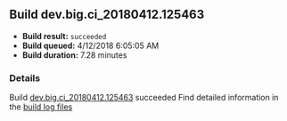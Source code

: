 ## Build dev.big.ci_20180412.125463
- **Build result:** `succeeded`
- **Build queued:** 4/12/2018 6:05:05 AM
- **Build duration:** 7.28 minutes
### Details
Build [dev.big.ci_20180412.125463](https://winappstudio.visualstudio.com/web/build.aspx?pcguid=a4ef43be-68ce-4195-a619-079b4d9834c2&builduri=vstfs%3a%2f%2f%2fBuild%2fBuild%2f25463) succeeded
Find detailed information in the [build log files](https://uwpctdiags.blob.core.windows.net/buildlogs/dev.big.ci_20180412.125463_logs.zip)

